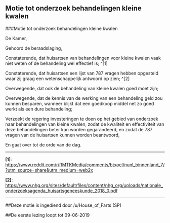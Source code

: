 ## Motie tot onderzoek behandelingen kleine kwalen 
 
###Motie tot onderzoek behandelingen kleine kwalen

De Kamer,

Gehoord de beraadslaging,

Constaterende, dat huisartsen van behandelingen voor kleine kwalen vaak niet weten of de behandeling wel effectief is; ^[1]

Constaterende, dat huisartsen een lijst van 787 vragen hebben opgesteld waar zij graag een wetenschappelijk antwoord op zien; ^[2]

Overwegende, dat ook de behandeling van kleine kwalen goed moet zijn;

Overwegende, dat de kennis van de werking van een behandeling geld zou kunnen besparen, wanneer blijkt dat een goedkoop middel net zo goed werkt als een dure behandeling;

Verzoekt de regering investeringen te doen op het gebied van onderzoek naar behandelingen van kleine kwalen, zodat de kwaliteit en effectiviteit van deze behandelingen beter kan worden gegarandeerd, en zodat de 787 vragen van de huisartsen kunnen worden beantwoord,

En gaat over tot de orde van de dag.

---

**[1]**: https://www.reddit.com/r/RMTKMedia/comments/btxoel/nunl_binnenland_7/?utm_source=share&utm_medium=web2x

**[2]**: https://www.nhg.org/sites/default/files/content/nhg_org/uploads/nationale_onderzoeksagenda_huisartsgeneeskunde_2018_0.pdf

---

##Deze motie is ingediend door /u/House_of_Farts (SP)

##De eerste lezing loopt tot 09-06-2019